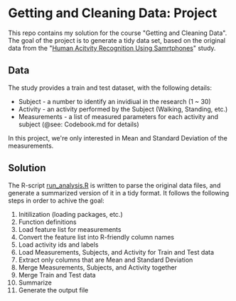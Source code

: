 # Getting and Cleaning Data: Project

This repo contains my solution for the course "Getting and Cleaning Data".
The goal of the project is to generate a tidy data set, based on the original data from
the "[Human Acitvity Recognition Using Samrtphones](http://archive.ics.uci.edu/ml/datasets/Human+Activity+Recognition+Using+Smartphones)" study.

## Data
The study provides a train and test dataset, with the following details:
* Subject - a number to identify an invidiual in the research (1 ~ 30)
* Activity - an activity performed by the Subject (Walking, Standing, etc.)
* Measurements - a list of measured parameters for each activity and subject (@see: Codebook.md for details)

In this project, we're only interested in Mean and Standard Deviation of the measurements.

## Solution
The R-script [run_analysis.R](https://github.com/amirbehzad/coursera-getdata/blob/master/run_analysis.R) is written to parse the original data files, and generate a summarized version of it in a tidy format.  It follows the following steps in order to achive the goal:

1. Initilization (loading packages, etc.)
2. Function definitions
3. Load feature list for measurements
4. Convert the feature list into R-friendly column names
5. Load activity ids and labels
6. Load Measurements, Subjects, and Activity for Train and Test data
7. Extract only columns that are Mean and Standard Deviation
8. Merge Measurements, Subjects, and Activity together
9. Merge Train and Test data
10. Summarize
11. Generate the output file

